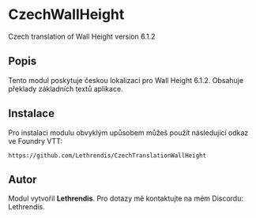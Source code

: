 
# CzechWallHeight

Czech translation of Wall Height version 6.1.2

## Popis
Tento modul poskytuje českou lokalizaci pro Wall Height 6.1.2. Obsahuje překlady základních textů aplikace.

## Instalace
Pro instalaci modulu obvyklým upůsobem můžeš použít následující odkaz ve Foundry VTT:

```
https://github.com/Lethrendis/CzechTranslationWallHeight
```

## Autor
Modul vytvořil **Lethrendis**. Pro dotazy mě kontaktujte na mém Discordu: Lethrendis.

